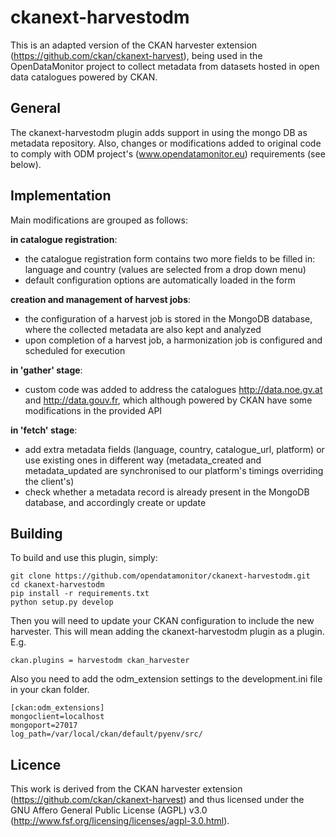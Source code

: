 # ckanext-harvestodm

This is an adapted version of the CKAN harvester extension (https://github.com/ckan/ckanext-harvest), being used in the OpenDataMonitor project to collect metadata from datasets hosted in open data catalogues powered by CKAN.

## General

The ckanext-harvestodm plugin adds support in using the mongo DB as metadata repository. 
Also, changes or modifications added to original code to comply with ODM project's (www.opendatamonitor.eu) requirements (see below).

## Implementation

Main modifications are grouped as follows:

__in catalogue registration__:
- the catalogue registration form contains two more fields to be filled in: language and country (values are selected from a drop down menu)
- default configuration options are automatically loaded in the form

__creation and management of harvest jobs__:
- the configuration of a harvest job is stored in the MongoDB database, where the collected metadata are also kept and analyzed
- upon completion of a harvest job, a harmonization job is configured and scheduled for execution

__in 'gather' stage__:
- custom code was added to address the catalogues http://data.noe.gv.at and http://data.gouv.fr, which although powered by CKAN have some modifications in the provided API

__in 'fetch' stage__:
- add extra metadata fields (language, country, catalogue_url, platform) or use existing ones in different way (metadata_created and metadata_updated are synchronised to our platform's timings overriding the client's)
- check whether a metadata record is already present in the MongoDB database, and accordingly create or update


Building
---------

To build and use this plugin, simply:

    git clone https://github.com/opendatamonitor/ckanext-harvestodm.git
    cd ckanext-harvestodm
    pip install -r requirements.txt
    python setup.py develop

Then you will need to update your CKAN configuration to include the new harvester.  This will mean adding the
ckanext-harvestodm plugin as a plugin.  E.g.

    ckan.plugins = harvestodm ckan_harvester

Also you need to add the odm_extension settings to the development.ini file in your ckan folder.  

    [ckan:odm_extensions]
    mongoclient=localhost
    mongoport=27017
    log_path=/var/local/ckan/default/pyenv/src/

## Licence

This work is derived from the CKAN harvester extension (https://github.com/ckan/ckanext-harvest) and thus licensed under the GNU Affero General Public License (AGPL) v3.0 (http://www.fsf.org/licensing/licenses/agpl-3.0.html).
